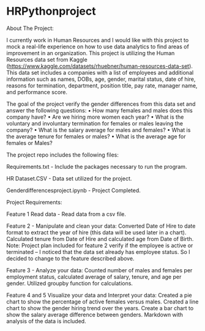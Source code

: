 # HRPythonproject
About The Project: 

I currently work in Human Resources and I would like with this project to mock a real-life experience on how to use data analytics to find areas of improvement in an organization. This project is utilizing the Human Resources data set from Kaggle (https://www.kaggle.com/datasets/rhuebner/human-resources-data-set). This data set includes a companies with a list of employees and additional information such as names, DOBs, age, gender, marital status, date of hire, reasons for termination, department, position title, pay rate, manager name, and performance score.

The goal of the project verify the gender differences from this data set and answer the following questions:
•   How many females and males does this company have?
•   Are we hiring more women each year? 
•   What is the voluntary and involuntary termination for females or males leaving the company?
•   What is the salary average for males and females?
•   What is the average tenure for females or males?
•   What is the average age for females or Males? 

The project repo includes the following files: 

Requirements.txt - Include the packages necessary to run the program. 

HR Dataset.CSV - Data set utilized for the project.

Genderdifferencesproject.ipynb - Project Completed.

Project Requirements: 

Feature 1 Read data - Read data from a csv file. 

Feature 2 - Manipulate and clean your data: Converted Date of Hire to date format to extract the year of hire (this data will be used later in a chart). Calculated tenure from Date of Hire and calculated age from Date of Birth. Note: Project plan included for feature 2 verify if the employee is active or terminated – I noticed that the data set already has employee status. So I decided to change to the feature described above. 

Feature 3 -  Analyze your data: Counted number of males and females per employment status, calculated average of salary, tenure, and age per gender. Utilized groupby function for calculations. 

Feature 4 and 5 Visualize your data and Interpret your data: Created a pie chart to show the percentage of active females versus males. Created a line chart to show the gender hiring trend over the years. Create a bar chart to show the salary average difference between genders. Markdown with analysis of the data is included. 

